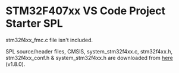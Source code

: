 # STM32F407xx VS Code Project Starter SPL

stm32f4xx_fmc.c file isn't included.

SPL source/header files, CMSIS, system_stm32f4xx.c, stm32f4xx.h, stm32f4xx_conf.h & system_stm32f4xx.h are downloaded from 
[here](https://www.st.com/content/st_com/en/products/embedded-software/mcu-mpu-embedded-software/stm32-embedded-software/stm32-standard-peripheral-libraries/stsw-stm32065.html) (v1.8.0).